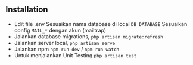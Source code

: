## Installation

- Edit file .env
    Sesuaikan nama database di local `DB_DATABASE`
    Sesuaikan config `MAIL_*` dengan akun (mailtrap)
- Jalankan database migrations, `php artisan migrate:refresh`
- Jalankan server local, `php artisan serve`
- Jalankan npm `npm run dev` / `npm run watch`
- Untuk menjalankan Unit Testing `php artisan test`